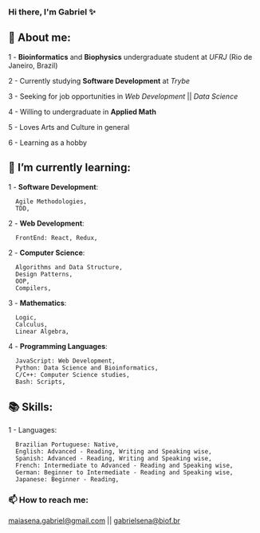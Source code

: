 ### Hi there, I'm Gabriel ✨

## 🔬  About me:

  1 - **Bioinformatics** and **Biophysics** undergraduate student at _UFRJ_ (Rio de Janeiro, Brazil)
  
  2 - Currently studying **Software Development** at _Trybe_
  
  3 - Seeking for job opportunities in _Web Development_ || _Data Science_
  
  4 - Willing to undergraduate in **Applied Math**
  
  5 - Loves Arts and Culture in general
  
  6 - Learning as a hobby
  

## 🌱 I’m currently learning:

  1 - **Software Development**:
  
      Agile Methodologies,
      TDD,
  
  2 - **Web Development**:
  
      FrontEnd: React, Redux,
      
  
  2 - **Computer Science**:
  
      Algorithms and Data Structure,
      Design Patterns,
      OOP,
      Compilers,
      
  3 - **Mathematics**:
  
      Logic,
      Calculus,
      Linear Algebra,
      
  4 - **Programming Languages**:
  
      JavaScript: Web Development,
      Python: Data Science and Bioinformatics,
      C/C++: Computer Science studies,
      Bash: Scripts,
      

## 📚  Skills: 
  
  1 - Languages:
      
      Brazilian Portuguese: Native,
      English: Advanced - Reading, Writing and Speaking wise,
      Spanish: Advanced - Reading, Writing and Speaking wise,
      French: Intermediate to Advanced - Reading and Speaking wise,
      German: Beginner to Intermediate - Reading and Speaking wise,
      Japanese: Beginner - Reading,
    
### 📫 How to reach me:

   [maiasena.gabriel@gmail.com](url) || [gabrielsena@biof.br](url)

